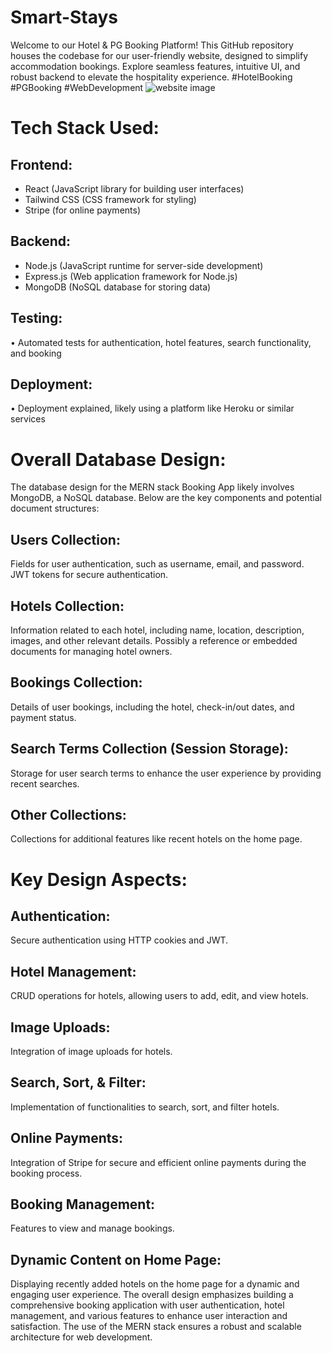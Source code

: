 # Smart-Stays
Welcome to our Hotel &amp; PG Booking Platform!  This GitHub repository houses the codebase for our user-friendly website, designed to simplify accommodation bookings. Explore seamless features, intuitive UI, and robust backend to elevate the hospitality experience. #HotelBooking #PGBooking #WebDevelopment 
![website image ](https://github.com/anshul-gupta96/Smart-Stays/assets/113038747/f17f5e04-e2f8-4aef-861b-c523fb4090af)
# Tech Stack Used:

## Frontend:

- React (JavaScript library for building user interfaces)
- Tailwind CSS (CSS framework for styling)
- Stripe (for online payments)

## Backend:

- Node.js (JavaScript runtime for server-side development)
- Express.js (Web application framework for Node.js)
- MongoDB (NoSQL database for storing data)

## Testing:

• Automated tests for authentication, hotel features, search functionality, and booking

## Deployment:

• Deployment explained, likely using a platform like Heroku or similar services

# Overall Database Design:

The database design for the MERN stack Booking App likely involves MongoDB, a NoSQL database. Below are the key components and potential document structures:

## Users Collection:

Fields for user authentication, such as username, email, and password.
JWT tokens for secure authentication.

## Hotels Collection:

Information related to each hotel, including name, location, description, images, and other relevant details.
Possibly a reference or embedded documents for managing hotel owners.

## Bookings Collection:

Details of user bookings, including the hotel, check-in/out dates, and payment status.

## Search Terms Collection (Session Storage):

Storage for user search terms to enhance the user experience by providing recent searches.

## Other Collections:

Collections for additional features like recent hotels on the home page.

# Key Design Aspects:

## Authentication:

Secure authentication using HTTP cookies and JWT.

## Hotel Management:

CRUD operations for hotels, allowing users to add, edit, and view hotels.

## Image Uploads:

Integration of image uploads for hotels.

## Search, Sort, & Filter:

Implementation of functionalities to search, sort, and filter hotels.

## Online Payments:

Integration of Stripe for secure and efficient online payments during the booking process.

## Booking Management:

Features to view and manage bookings.

## Dynamic Content on Home Page:

Displaying recently added hotels on the home page for a dynamic and engaging user experience.
The overall design emphasizes building a comprehensive booking application with user authentication, hotel management, and various features to enhance user interaction and satisfaction. The use of the MERN stack ensures a robust and scalable architecture for web development.
